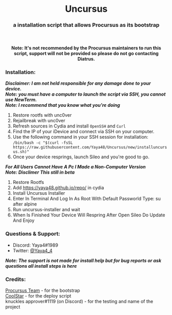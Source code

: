 <center>
  <h1 align="center">Uncursus</h1>
  <h3 align="center">a installation script that allows Procursus as its bootstrap</h3>
  <br/>
  <h4 align="center">Note: It's not recommended by the Procursus maintainers to run this script, support will not be provided so please do not go contacting Diatrus.</h4>
</center>

### Installation:
***Disclaimer: I am not held responsible for any damage done to your device.***<br/>
***Note: you must have a computer to launch the script via SSH, you cannot use NewTerm.***<br/>
***Note: I recommend that you know what you're doing***<br/>
1) Restore rootfs with unc0ver<br/>
2) Rejailbreak with unc0ver<br/>
3) Refresh sources in Cydia and install `OpenSSH` and `Curl`<br/>
4) Find the IP of your iDevice and connect via SSH on your computer.<br/>
5) Use the following command in your SSH session for installation:<br/>
`/bin/bash -c "$(curl -fsSL https://raw.githubusercontent.com/Yaya48/Uncursus/new/installuncursus.sh)"`<br/>
6) Once your device resprings, launch Sileo and you're good to go.<br/>

***For All Users Cannot Have A Pc I Made a Non-Computer Version***<br/>
***Note: Disclimer This still in beta***<br/>
1) Restore Rootfs
2) Add https://yaya48.github.io/repo/ in cydia
3) Install Uncursus Installer
4) Enter In Terminal And Log In As Root With Default Passworld Type: su after alpine
5) Run uncursus-installer and wait
6) When Is Finished Your Device Will Respring After Open Sileo Do Update And Enjoy

### Questions & Support:
- Discord: Yaya4#1989
- Twitter: [@Yaya4_4](https://twitter.com/Yaya4_4)

***Note: The support is not made for install help but for bug reports or ask questions all install steps is here***<br/>

### Credits:
[Procursus Team](https://github.com/ProcursusTeam/) - for the bootstrap<br/>
[CoolStar](https://github.com/coolstar/) - for the deploy script<br/>
knuckles approver#1119 (on Discord) - for the testing and name of the project<br/>
